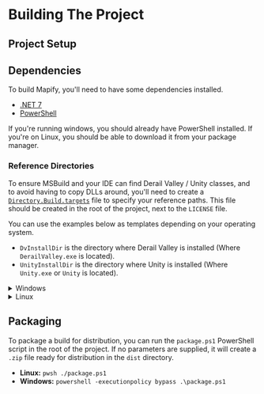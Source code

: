 # Building The Project

## Project Setup

## Dependencies

To build Mapify, you'll need to have some dependencies installed.

- [.NET 7][dotnet-download]
- [PowerShell][powershell-download]

If you're running windows, you should already have PowerShell installed.
If you're on Linux, you should be able to download it from your package manager.


### Reference Directories

To ensure MSBuild and your IDE can find Derail Valley / Unity classes, and to avoid having to copy DLLs around,
you'll need to create a [`Directory.Build.targets`][directory-build-targets-docs] file to specify your reference paths.
This file should be created in the root of the project, next to the `LICENSE` file.

You can use the examples below as templates depending on your operating system.

- `DvInstallDir` is the directory where Derail Valley is installed (Where `DerailValley.exe` is located).
- `UnityInstallDir` is the directory where Unity is installed (Where `Unity.exe` or `Unity` is located).

<details>
<summary>Windows</summary>

Here's an example file for Windows you can use as a template.
Replace the provided paths with the paths to your Derail Valley installation directory.
Make sure to include the semicolons between each of the paths, but not after the last one!
Note that shortcuts like `%ProgramFiles%` *cannot* be used.
```xml
<Project>
    <PropertyGroup>
        <DvInstallDir>C:\Program Files (x86)\Steam\steamapps\common\Derail Valley</DvInstallDir>
        <UnityInstallDir>C:\Program Files\Unity\Hub\Editor\2019.4.40f1\Editor</UnityInstallDir>
        <ReferencePath>
            $(DvInstallDir)\DerailValley_Data\Managed\;
            $(DvInstallDir)\DerailValley_Data\Managed\UnityModManager\;
            $(UnityInstallDir)\Data\Managed\
        </ReferencePath>
        <AssemblySearchPaths>$(AssemblySearchPaths);$(ReferencePath);</AssemblySearchPaths>
    </PropertyGroup>
</Project>
```
</details>

<details>
<summary>Linux</summary>

Here's an example file for Linux you can use as a template.
Replace the provided paths with the paths to your Derail Valley installation directory.
Make sure to include the semicolons between each of the paths, but not after the last one!
```xml
<Project>
    <PropertyGroup>
        <DvInstallDir>/home/username/.local/share/Steam/steamapps/common/Derail Valley</DvInstallDir>
        <UnityInstallDir>/home/username/.local/share/UnityHub/Editor/2019.4.40f1/Editor</UnityInstallDir>
        <ReferencePath>
            $(DvInstallDir)/DerailValley_Data/Managed/;
            $(DvInstallDir)/DerailValley_Data/Managed/UnityModManager/;
            $(UnityInstallDir)/Data/Managed/
        </ReferencePath>
        <AssemblySearchPaths>$(AssemblySearchPaths);$(ReferencePath);</AssemblySearchPaths>
    </PropertyGroup>
</Project>
```
</details>


## Packaging

To package a build for distribution, you can run the `package.ps1` PowerShell script in the root of the project.
If no parameters are supplied, it will create a `.zip` file ready for distribution in the `dist` directory.

- **Linux:** `pwsh ./package.ps1`
- **Windows:** `powershell -executionpolicy bypass .\package.ps1`


[dotnet-download]: https://dotnet.microsoft.com/en-us/download
[powershell-download]: https://github.com/PowerShell/PowerShell#get-powershell
[directory-build-targets-docs]: https://learn.microsoft.com/en-us/visualstudio/msbuild/customize-by-directory?view=vs-2022#directorybuildprops-and-directorybuildtargets
